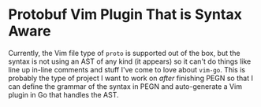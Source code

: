 # Protobuf Vim Plugin That is Syntax Aware

Currently, the Vim file type of `proto` is supported out of the box, but
the syntax is not using an AST of any kind (it appears) so it can't do
things like line up in-line comments and stuff I've come to love about
`vim-go`. This is probably the type of project I want to work on *after*
finishing PEGN so that I can define the grammar of the syntax in PEGN
and auto-generate a Vim plugin in Go that handles the AST.

